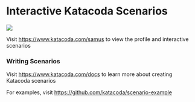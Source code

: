 # Interactive Katacoda Scenarios

[![](http://shields.katacoda.com/katacoda/samus/count.svg)](https://www.katacoda.com/samus "Get your profile on Katacoda.com")

Visit https://www.katacoda.com/samus to view the profile and interactive scenarios

### Writing Scenarios
Visit https://www.katacoda.com/docs to learn more about creating Katacoda scenarios

For examples, visit https://github.com/katacoda/scenario-example
